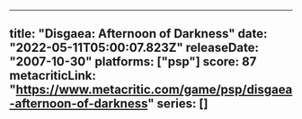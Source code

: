 
---
title: "Disgaea: Afternoon of Darkness"
date: "2022-05-11T05:00:07.823Z"
releaseDate: "2007-10-30"
platforms: ["psp"]
score: 87
metacriticLink: "https://www.metacritic.com/game/psp/disgaea-afternoon-of-darkness"
series: []
---
